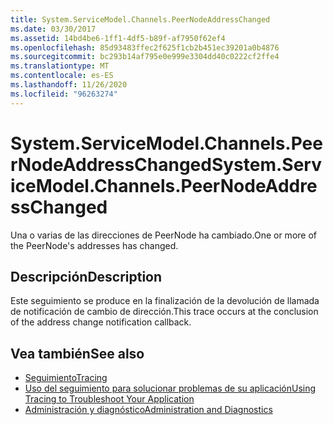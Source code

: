 ```yaml
---
title: System.ServiceModel.Channels.PeerNodeAddressChanged
ms.date: 03/30/2017
ms.assetid: 14bd4be6-1ff1-4df5-b89f-af7950f62ef4
ms.openlocfilehash: 85d93483ffec2f625f1cb2b451ec39201a0b4876
ms.sourcegitcommit: bc293b14af795e0e999e3304dd40c0222cf2ffe4
ms.translationtype: MT
ms.contentlocale: es-ES
ms.lasthandoff: 11/26/2020
ms.locfileid: "96263274"
---
```

# <a name="systemservicemodelchannelspeernodeaddresschanged"></a><span data-ttu-id="fca9b-102">System.ServiceModel.Channels.PeerNodeAddressChanged</span><span class="sxs-lookup"><span data-stu-id="fca9b-102">System.ServiceModel.Channels.PeerNodeAddressChanged</span></span>

<span data-ttu-id="fca9b-103">Una o varias de las direcciones de PeerNode ha cambiado.</span><span class="sxs-lookup"><span data-stu-id="fca9b-103">One or more of the PeerNode's addresses has changed.</span></span>  
  
## <a name="description"></a><span data-ttu-id="fca9b-104">Descripción</span><span class="sxs-lookup"><span data-stu-id="fca9b-104">Description</span></span>  

 <span data-ttu-id="fca9b-105">Este seguimiento se produce en la finalización de la devolución de llamada de notificación de cambio de dirección.</span><span class="sxs-lookup"><span data-stu-id="fca9b-105">This trace occurs at the conclusion of the address change notification callback.</span></span>  
  
## <a name="see-also"></a><span data-ttu-id="fca9b-106">Vea también</span><span class="sxs-lookup"><span data-stu-id="fca9b-106">See also</span></span>

- [<span data-ttu-id="fca9b-107">Seguimiento</span><span class="sxs-lookup"><span data-stu-id="fca9b-107">Tracing</span></span>](index.md)
- [<span data-ttu-id="fca9b-108">Uso del seguimiento para solucionar problemas de su aplicación</span><span class="sxs-lookup"><span data-stu-id="fca9b-108">Using Tracing to Troubleshoot Your Application</span></span>](using-tracing-to-troubleshoot-your-application.md)
- [<span data-ttu-id="fca9b-109">Administración y diagnóstico</span><span class="sxs-lookup"><span data-stu-id="fca9b-109">Administration and Diagnostics</span></span>](../index.md)
